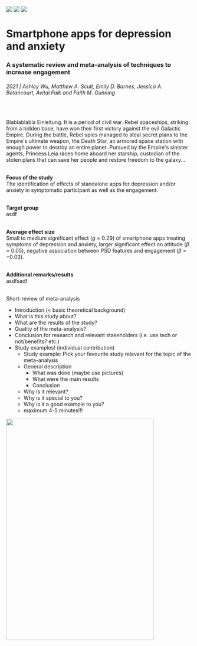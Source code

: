 <img src="https://user-images.githubusercontent.com/102897955/161445546-c87ba866-4d19-45b6-838a-7a3e83556826.PNG">
<img src="https://user-images.githubusercontent.com/102897955/161445754-8a0f5bb1-fb93-4953-84da-dfde02e3867e.png">
<img src="https://user-images.githubusercontent.com/102897955/161445757-7595ec48-8e96-4e85-89d4-37a2f88f0e3d.png">

# Smartphone apps for depression and anxiety
### A systematic review and meta-analysis of techniques to increase engagement
###### 2021 | Ashley Wu, Matthew A. Scult, Emily D. Barnes, Jessica A. Betancourt, Avital Falk and Faith M. Gunning
<br>

Blablablabla Einleitung. It is a period of civil war. Rebel spaceships, striking from a hidden base, have won their first victory against the evil Galactic Empire. During the battle, Rebel spies managed to steal secret plans to the Empire's ultimate weapon, the Death Star, an armored space station with enough power to destroy an entire planet. Pursued by the Empire's sinister agents, Princess Leia races home aboard her starship, custodian of the stolen plans that can save her people and restore freedom to the galaxy... <br> <br>

**Focus of the study** <br>
The identification of effects of standalone apps for depression and/or anxiety in
symptomatic participant as well as the engagement. <br> <br>

**Target group** <br>
asdf <br> <br>

**Average effect size** <br>
Small to medium significant effect (*g* = 0.29) of smartphone apps treating symptoms of depression and anxiety, larger significant effect on attitude (*β* = 0.05), negative association between PSD features and engagement (*β* = −0.03). <br> <br>

**Additional remarks/results** <br>
asdfsadf <br> <br>

Short-review of meta-analysis
- Introduction (= basic theoretical background)
- What is this study about?
- What are the results of the study?
- Quality of the meta-analysis? 
- Conclusion for research and relevant stakeholders (i.e. use tech or not/benefits? etc.)
- Study examples! (individual contribution)
  - Study example: Pick your favourite study relevant for the topic of the meta-analysis
  - General description
    - What was done (maybe use pictures)
    - What were the main results
    - Conclusion
  - Why is it relevant?
  - Why is it special to you?
  - Why is it a good example to you?
  - maximum 4-5 minutes!!!

<img src="https://user-images.githubusercontent.com/102897955/161444921-582ac29f-0aa1-4a61-a2e8-42e97d306b46.png" width="400" height="600">

